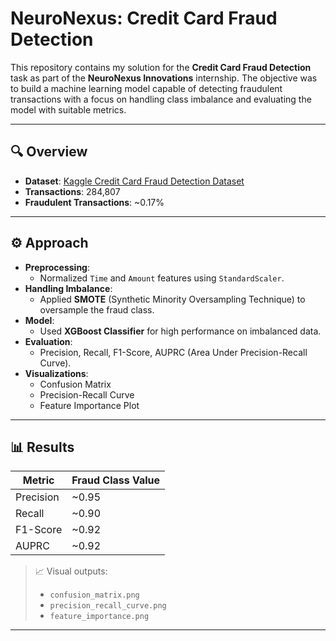 # NeuroNexus: Credit Card Fraud Detection

This repository contains my solution for the **Credit Card Fraud Detection** task as part of the **NeuroNexus Innovations** internship. The objective was to build a machine learning model capable of detecting fraudulent transactions with a focus on handling class imbalance and evaluating the model with suitable metrics.

---

## 🔍 Overview

- **Dataset**: [Kaggle Credit Card Fraud Detection Dataset](https://www.kaggle.com/mlg-ulb/creditcardfraud)  
- **Transactions**: 284,807  
- **Fraudulent Transactions**: ~0.17%  

---

## ⚙️ Approach

- **Preprocessing**:
  - Normalized `Time` and `Amount` features using `StandardScaler`.
- **Handling Imbalance**:
  - Applied **SMOTE** (Synthetic Minority Oversampling Technique) to oversample the fraud class.
- **Model**:
  - Used **XGBoost Classifier** for high performance on imbalanced data.
- **Evaluation**:
  - Precision, Recall, F1-Score, AUPRC (Area Under Precision-Recall Curve).
- **Visualizations**:
  - Confusion Matrix
  - Precision-Recall Curve
  - Feature Importance Plot

---

## 📊 Results

| Metric      | Fraud Class Value |
|-------------|-------------------|
| Precision   | ~0.95             |
| Recall      | ~0.90             |
| F1-Score    | ~0.92             |
| AUPRC       | ~0.92             |

> 📈 Visual outputs:  
> - `confusion_matrix.png`  
> - `precision_recall_curve.png`  
> - `feature_importance.png`

---



